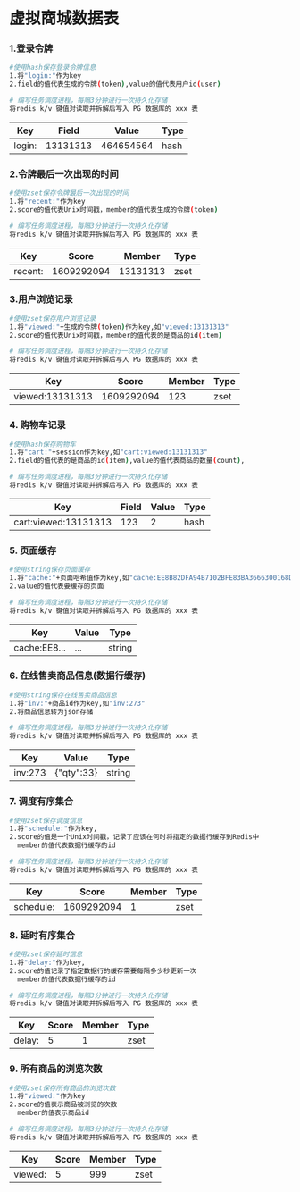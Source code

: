# 虚拟商城数据表

### 1.登录令牌

```sh
#使用hash保存登录令牌信息
1.将"login:"作为key
2.field的值代表生成的令牌(token),value的值代表用户id(user)

# 编写任务调度进程，每隔3分钟进行一次持久化存储
将redis k/v 键值对读取并拆解后写入 PG 数据库的 xxx 表
```

| Key    | Field    | Value     | Type |
| ------ | -------- | --------- | ---- |
| login: | 13131313 | 464654564 | hash |

### 2.令牌最后一次出现的时间

```sh
#使用zset保存令牌最后一次出现的时间
1.将"recent:"作为key
2.score的值代表Unix时间戳，member的值代表生成的令牌(token)

# 编写任务调度进程，每隔3分钟进行一次持久化存储
将redis k/v 键值对读取并拆解后写入 PG 数据库的 xxx 表
```

| Key     | Score      | Member   | Type |
| ------- | ---------- | -------- | ---- |
| recent: | 1609292094 | 13131313 | zset |

### 3.用户浏览记录

```sh
#使用zset保存用户浏览记录
1.将"viewed:"+生成的令牌(token)作为key,如"viewed:13131313"
2.score的值代表Unix时间戳，member的值代表的是商品的id(item)

# 编写任务调度进程，每隔3分钟进行一次持久化存储
将redis k/v 键值对读取并拆解后写入 PG 数据库的 xxx 表
```

| Key             | Score      | Member | Type |
| --------------- | ---------- | ------ | ---- |
| viewed:13131313 | 1609292094 | 123    | zset |

### 4. 购物车记录

```sh
#使用hash保存购物车
1.将"cart:"+session作为key,如"cart:viewed:13131313"
2.field的值代表的是商品的id(item),value的值代表商品的数量(count),

# 编写任务调度进程，每隔3分钟进行一次持久化存储
将redis k/v 键值对读取并拆解后写入 PG 数据库的 xxx 表
```

| Key                  | Field | Value | Type |
| -------------------- | ----- | ----- | ---- |
| cart:viewed:13131313 | 123   | 2     | hash |

### 5. 页面缓存

```sh
#使用string保存页面缓存
1.将"cache:"+页面哈希值作为key,如"cache:EE8B82DFA94B7102BFE83BA3666300168D791143D29C92BFC841582231306ABE"
2.value的值代表要缓存的页面

# 编写任务调度进程，每隔3分钟进行一次持久化存储
将redis k/v 键值对读取并拆解后写入 PG 数据库的 xxx 表
```

| Key          | Value | Type   |
| ------------ | ----- | ------ |
| cache:EE8... | ...   | string |

### 6. 在线售卖商品信息(数据行缓存)

```sh
#使用string保存在线售卖商品信息
1.将"inv:"+商品id作为key,如"inv:273"
2.将商品信息转为json存储

# 编写任务调度进程，每隔3分钟进行一次持久化存储
将redis k/v 键值对读取并拆解后写入 PG 数据库的 xxx 表
```

| Key     | Value      | Type   |
| ------- | ---------- | ------ |
| inv:273 | {"qty":33} | string |

### 7. 调度有序集合

```sh
#使用zset保存调度信息
1.将"schedule:"作为key,
2.score的值是一个Unix时间戳，记录了应该在何时将指定的数据行缓存到Redis中
  member的值代表数据行缓存的id

# 编写任务调度进程，每隔3分钟进行一次持久化存储
将redis k/v 键值对读取并拆解后写入 PG 数据库的 xxx 表
```

| Key       | Score      | Member | Type |
| --------- | ---------- | ------ | ---- |
| schedule: | 1609292094 | 1      | zset |

### 8. 延时有序集合

```sh
#使用zset保存延时信息
1.将"delay:"作为key,
2.score的值记录了指定数据行的缓存需要每隔多少秒更新一次
  member的值代表数据行缓存的id

# 编写任务调度进程，每隔3分钟进行一次持久化存储
将redis k/v 键值对读取并拆解后写入 PG 数据库的 xxx 表
```

| Key    | Score | Member | Type |
| ------ | ----- | ------ | ---- |
| delay: | 5     | 1      | zset |

### 9. 所有商品的浏览次数

```sh
#使用zset保存所有商品的浏览次数
1.将"viewed:"作为key
2.score的值表示商品被浏览的次数
  member的值表示商品id

# 编写任务调度进程，每隔3分钟进行一次持久化存储
将redis k/v 键值对读取并拆解后写入 PG 数据库的 xxx 表
```

| Key     | Score | Member | Type |
| ------- | ----- | ------ | ---- |
| viewed: | 5     | 999    | zset |